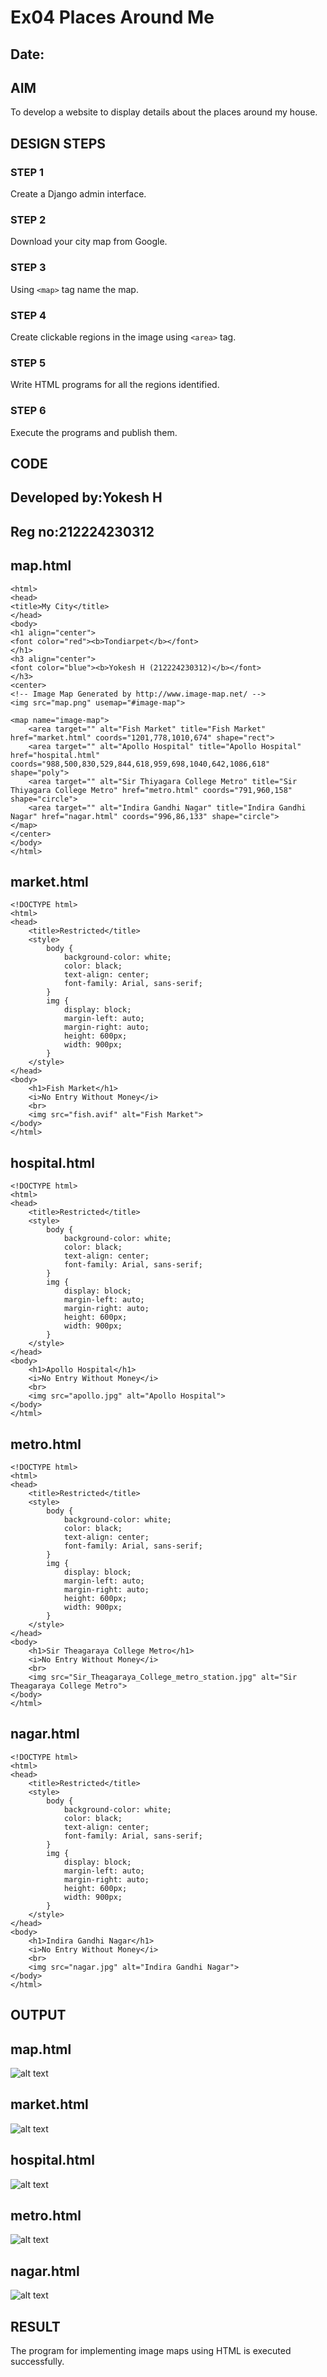 # Ex04 Places Around Me
## Date: 

## AIM
To develop a website to display details about the places around my house.

## DESIGN STEPS

### STEP 1
Create a Django admin interface.

### STEP 2
Download your city map from Google.

### STEP 3
Using ```<map>``` tag name the map.

### STEP 4
Create clickable regions in the image using ```<area>``` tag.

### STEP 5
Write HTML programs for all the regions identified.

### STEP 6
Execute the programs and publish them.

## CODE
## Developed by:Yokesh H 
## Reg no:212224230312
## map.html
```
<html>
<head>
<title>My City</title>
</head>
<body>
<h1 align="center">
<font color="red"><b>Tondiarpet</b></font>
</h1>
<h3 align="center">
<font color="blue"><b>Yokesh H (212224230312)</b></font>
</h3>
<center>
<!-- Image Map Generated by http://www.image-map.net/ -->
<img src="map.png" usemap="#image-map">

<map name="image-map">
    <area target="" alt="Fish Market" title="Fish Market" href="market.html" coords="1201,778,1010,674" shape="rect">
    <area target="" alt="Apollo Hospital" title="Apollo Hospital" href="hospital.html" coords="988,500,830,529,844,618,959,698,1040,642,1086,618" shape="poly">
    <area target="" alt="Sir Thiyagara College Metro" title="Sir Thiyagara College Metro" href="metro.html" coords="791,960,158" shape="circle">
    <area target="" alt="Indira Gandhi Nagar" title="Indira Gandhi Nagar" href="nagar.html" coords="996,86,133" shape="circle">
</map>
</center>
</body>
</html>
```
## market.html
```
<!DOCTYPE html>
<html>
<head>
    <title>Restricted</title>
    <style>
        body {
            background-color: white;
            color: black;
            text-align: center; 
            font-family: Arial, sans-serif;
        }
        img {
            display: block;
            margin-left: auto;
            margin-right: auto;
            height: 600px;
            width: 900px;
        }
    </style>
</head>
<body>
    <h1>Fish Market</h1>
    <i>No Entry Without Money</i>
    <br>
    <img src="fish.avif" alt="Fish Market">
</body>
</html>
```
## hospital.html
```
<!DOCTYPE html>
<html>
<head>
    <title>Restricted</title>
    <style>
        body {
            background-color: white;
            color: black;
            text-align: center; 
            font-family: Arial, sans-serif;
        }
        img {
            display: block;
            margin-left: auto;
            margin-right: auto;
            height: 600px;
            width: 900px;
        }
    </style>
</head>
<body>
    <h1>Apollo Hospital</h1>
    <i>No Entry Without Money</i>
    <br>
    <img src="apollo.jpg" alt="Apollo Hospital">
</body>
</html>
```
## metro.html
```
<!DOCTYPE html>
<html>
<head>
    <title>Restricted</title>
    <style>
        body {
            background-color: white;
            color: black;
            text-align: center; 
            font-family: Arial, sans-serif;
        }
        img {
            display: block;
            margin-left: auto;
            margin-right: auto;
            height: 600px;
            width: 900px;
        }
    </style>
</head>
<body>
    <h1>Sir Theagaraya College Metro</h1>
    <i>No Entry Without Money</i>
    <br>
    <img src="Sir_Theagaraya_College_metro_station.jpg" alt="Sir Theagaraya College Metro">
</body>
</html>
```
## nagar.html
```
<!DOCTYPE html>
<html>
<head>
    <title>Restricted</title>
    <style>
        body {
            background-color: white;
            color: black;
            text-align: center; 
            font-family: Arial, sans-serif;
        }
        img {
            display: block;
            margin-left: auto;
            margin-right: auto;
            height: 600px;
            width: 900px;
        }
    </style>
</head>
<body>
    <h1>Indira Gandhi Nagar</h1>
    <i>No Entry Without Money</i>
    <br>
    <img src="nagar.jpg" alt="Indira Gandhi Nagar">
</body>
</html>
```

## OUTPUT
## map.html
![alt text](<Screenshot (1).png>)
## market.html
![alt text](<Screenshot (3).png>)
## hospital.html
![alt text](<Screenshot (2).png>)
## metro.html
![alt text](<Screenshot (5).png>)
## nagar.html
![alt text](<Screenshot (4).png>)






## RESULT
The program for implementing image maps using HTML is executed successfully.
